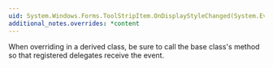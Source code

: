```yaml
---
uid: System.Windows.Forms.ToolStripItem.OnDisplayStyleChanged(System.EventArgs)
additional_notes.overrides: *content
---
```


<p>When overriding <xref href="System.Windows.Forms.ToolStripItem.OnDisplayStyleChanged(System.EventArgs)"></xref> in a derived class, be sure to call the base class's <xref href="System.Windows.Forms.ToolStripItem.OnDisplayStyleChanged(System.EventArgs)"></xref> method so that registered delegates receive the event.</p>



